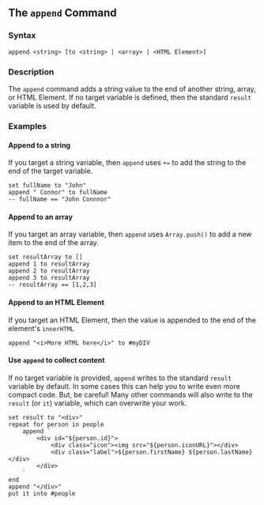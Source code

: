 
## The `append` Command

### Syntax

```ebnf
append <string> [to <string> | <array> | <HTML Element>]
```

### Description

The `append` command adds a string value to the end of another string, array, or HTML Element. If no target variable is defined, then the standard `result` variable is used by default.

### Examples

#### Append to a string

If you target a string variable, then `append` uses `+=` to add the string to the end of the target variable.

```hyperscript
set fullName to "John"
append " Connor" to fullName
-- fullName == "John Connnor"
```

#### Append to an array

If you target an array variable, then `append` uses `Array.push()` to add a new item to the end of the array.

```hyperscript
set resultArray to []
append 1 to resultArray
append 2 to resultArray
append 3 to resultArray
-- resultArray == [1,2,3]
```

#### Append to an HTML Element

If you target an HTML Element, then the value is appended to the end of the element's `innerHTML`

```hyperscript
append "<i>More HTML here</i>" to #myDIV
```

#### Use `append` to collect content

If no target variable is provided, `append` writes to the standard `result` variable by default. In some cases this can help you to write even more compact code. But, be careful! Many other commands will also write to the `result` (or `it`) variable, which can overwrite your work.

```hyperscript
set result to "<div>"
repeat for person in people
    append `
        <div id="${person.id}">
            <div class="icon"><img src="${person.iconURL}"></div>
            <div class="label">${person.firstName} ${person.lastName}</div>
        </div>
    `
end
append "</div>"
put it into #people
```
